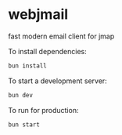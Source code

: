 # webjmail
fast modern email client for jmap

To install dependencies:

```bash
bun install
```

To start a development server:

```bash
bun dev
```

To run for production:

```bash
bun start
```
